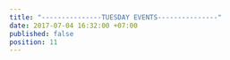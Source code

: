 ```yaml
---
title: "---------------TUESDAY EVENTS---------------"
date: 2017-07-04 16:32:00 +07:00
published: false
position: 11
---
```


